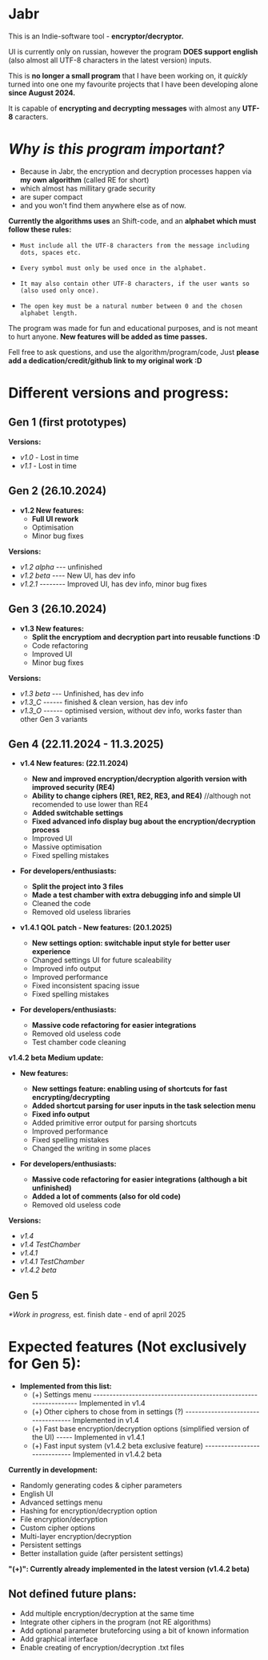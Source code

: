 # Jabr
This is an Indie-software tool - **encryptor/decryptor.**

UI is currently only on russian, however the program **DOES support english** (also almost all UTF-8 characters in the latest version) inputs.

This is **no longer a small program** that I have been working on, it _quickly_ turned into one one my favourite projects that I have been developing alone **since August 2024.**

It is capable of **encrypting and decrypting messages** with almost any **UTF-8** caracters.


# _Why is this program important?_
- Because in Jabr, the encryption and decryption processes happen via **my own algorithm** (called RE for short)
- which almost has millitary grade security
- are super compact
- and you won't find them anywhere else as of now.

**Currently the algorithms uses** an Shift-code, and an **alphabet which must follow these rules:**
 -     Must include all the UTF-8 characters from the message including dots, spaces etc.
 -     Every symbol must only be used once in the alphabet.
 -     It may also contain other UTF-8 characters, if the user wants so (also used only once).
 -     The open key must be a natural number between 0 and the chosen alphabet length.

The program was made for fun and educational purposes, and is not meant to hurt anyone.
**New features will be added as time passes.**

Fell free to ask questions, and use the algorithm/program/code, 
Just **please add a dedication/credit/github link to my original work :D**




# Different versions and progress:

## **Gen 1 (first prototypes)**
**Versions:**
- _v1.0_ - Lost in time
- _v1.1_ - Lost in time






## **Gen 2 (26.10.2024)**

- **v1.2 New features:**
    - **Full UI rework**
    - Optimisation
    - Minor bug fixes

**Versions:**
- _v1.2 alpha_ --- unfinished
- _v1.2 beta_  ---- New UI, has dev info
- _v1.2.1_ -------- Improved UI, has dev info, minor bug fixes






## **Gen 3 (26.10.2024)**

- **v1.3 New features:**
    - **Split the encryptiom and decryption part into reusable functions :D**
    - Code refactoring
    - Improved UI
    - Minor bug fixes

**Versions:**
- _v1.3 beta_ --- Unfinished, has dev info
- _v1.3_C_ ------ finished & clean version, has dev info
- _v1.3_O_ ------ optimised version, without dev info, works faster than other Gen 3 variants






## **Gen 4 (22.11.2024 - 11.3.2025)**

- **v1.4 New features: (22.11.2024)**
    - **New and improved encryption/decryption algorith version with improved security (RE4)**
    - **Ability to change ciphers (RE1,  RE2,  RE3,  and  RE4)**  //although not recomended to use lower than RE4
    - **Added switchable settings**
    - **Fixed advanced info display bug about the encryption/decryption process**
    - Improved UI
    - Massive optimisation
    - Fixed spelling mistakes
    
- **For developers/enthusiasts:**
    - **Split the project into 3 files**
    - **Made a test chamber with extra debugging info and simple UI**
    - Cleaned the code
    - Removed old useless libraries




- **v1.4.1 QOL patch - New features: (20.1.2025)**
    - **New settings option: switchable input style for better user experience**
    - Changed settings UI for future scaleability
    - Improved info output
    - Improved performance
    - Fixed inconsistent spacing issue
    - Fixed spelling mistakes

- **For developers/enthusiasts:**
    - **Massive code refactoring for easier integrations**
    - Removed old useless code
    - Test chamber code cleaning




**v1.4.2 beta Medium update:**
- **New features:**
    - **New settings feature: enabling using of shortcuts for fast encrypting/decrypting**
    - **Added shortcut parsing for user inputs in the task selection menu**
    - **Fixed info output**
    - Added primitive error output for parsing shortcuts
    - Improved performance
    - Fixed spelling mistakes
    - Changed the writing in some places


- **For developers/enthusiasts:**
    - **Massive code refactoring for easier integrations (although a bit unfinished)**
    - **Added a lot of comments (also for old code)**
    - Removed old useless code

**Versions:**
- _v1.4_
- _v1.4 TestChamber_
- _v1.4.1_
- _v1.4.1 TestChamber_
- _v1.4.2 beta_


## **Gen 5**
_*Work in progress,_ est. finish date - end of april 2025



# **Expected features (Not exclusively for Gen 5):**
- **Implemented from this list:**
    + (+)  Settings menu ----------------------------------------------------------------- Implemented in v1.4
    + (+)  Other ciphers to chose from in settings (?) ----------------------------------- Implemented in v1.4
    + (+)  Fast base encryption/decryption options (simplified version of the UI) ----- Implemented in v1.4.1
    + (+)  Fast input system (v1.4.2 beta exclusive feature) ----------------------------- Implemented in v1.4.2 beta
      
**Currently in development:**
- Randomly generating codes & cipher parameters
- English UI
- Advanced settings menu
- Hashing for encryption/decryption option
- File encryption/decryption
- Custom cipher options
- Multi-layer encryption/decryption
- Persistent settings
- Better installation guide (after persistent settings)

**"(+)": Currently already implemented in the latest version (v1.4.2 beta)**






## **Not defined future plans:**

- Add multiple encryption/decryption at the same time
- Integrate other ciphers in the program (not RE algorithms)
- Add optional parameter bruteforcing using a bit of known information
- Add graphical interface 
- Enable creating of encryption/decryption .txt files

